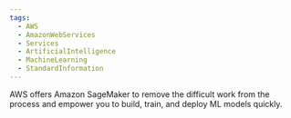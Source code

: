 ```yaml
---
tags:
  - AWS
  - AmazonWebServices
  - Services
  - ArtificialIntelligence
  - MachineLearning
  - StandardInformation
---
```

AWS offers Amazon SageMaker to remove the difficult work from the process and empower you to build, train, and deploy ML models quickly.